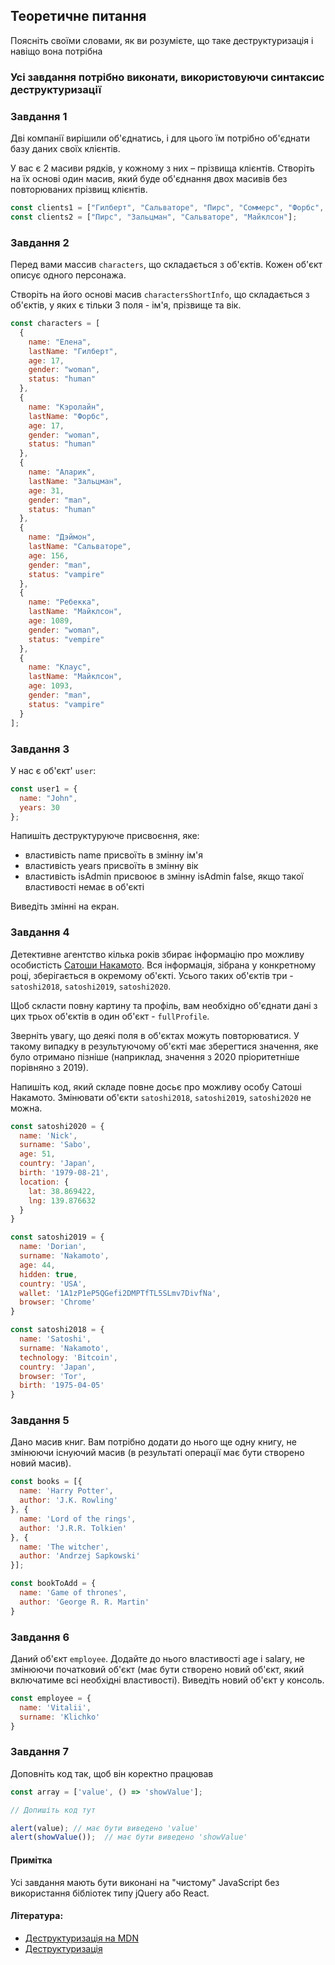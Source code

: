 ## Теоретичне питання
Поясніть своїми словами, як ви розумієте, що таке деструктуризація і навіщо вона потрібна

### Усі завдання потрібно виконати, використовуючи синтаксис деструктуризації

### Завдання 1

Дві компанії вирішили об'єднатись, і для цього їм потрібно об'єднати базу даних своїх клієнтів.

У вас є 2 масиви рядків, у кожному з них – прізвища клієнтів. Створіть на їх основі один масив, який буде об'єднання двох масивів без повторюваних прізвищ клієнтів.

```javascript
const clients1 = ["Гилберт", "Сальваторе", "Пирс", "Соммерс", "Форбс", "Донован", "Беннет"];
const clients2 = ["Пирс", "Зальцман", "Сальваторе", "Майклсон"];
```

### Завдання 2
Перед вами массив `characters`, що складається з об'єктів. Кожен об'єкт описує одного персонажа.

Створіть на його основі масив `charactersShortInfo`, що складається з об'єктів, у яких є тільки 3 поля - ім'я, прізвище та вік.

```javascript
const characters = [
  {
    name: "Елена",
    lastName: "Гилберт",
    age: 17, 
    gender: "woman",
    status: "human"
  },
  {
    name: "Кэролайн",
    lastName: "Форбс",
    age: 17,
    gender: "woman",
    status: "human"
  },
  {
    name: "Аларик",
    lastName: "Зальцман",
    age: 31,
    gender: "man",
    status: "human"
  },
  {
    name: "Дэймон",
    lastName: "Сальваторе",
    age: 156,
    gender: "man",
    status: "vampire"
  },
  {
    name: "Ребекка",
    lastName: "Майклсон",
    age: 1089,
    gender: "woman",
    status: "vempire"
  },
  {
    name: "Клаус",
    lastName: "Майклсон",
    age: 1093,
    gender: "man",
    status: "vampire"
  }
];
```

### Завдання 3

У нас є об'єкт' `user`:

```javascript
const user1 = {
  name: "John",
  years: 30
};
```

Напишіть деструктуруюче присвоєння, яке:
- властивість name присвоїть в змінну ім'я
- властивість years присвоїть в змінну вік
- властивість isAdmin присвоює в змінну isAdmin false, якщо такої властивості немає в об'єкті

Виведіть змінні на екран.

### Завдання 4

Детективне агентство кілька років збирає інформацію про можливу особистість [Сатоши Накамото](https://ru.wikipedia.org/wiki/%D0%A1%D0%B0%D1%82%D0%BE%D1%81%D0%B8_%D0%9D%D0%B0%D0%BA%D0%B0%D0%BC%D0%BE%D1%82%D0%BE). Вся інформація, зібрана у конкретному році, зберігається в окремому об'єкті. Усього таких об'єктів три - `satoshi2018`, `satoshi2019`, `satoshi2020`.

Щоб скласти повну картину та профіль, вам необхідно об'єднати дані з цих трьох об'єктів в один об'єкт - `fullProfile`.

Зверніть увагу, що деякі поля в об'єктах можуть повторюватися. У такому випадку в результуючому об'єкті має зберегтися значення, яке було отримано пізніше (наприклад, значення з 2020 пріоритетніше порівняно з 2019).

Напишіть код, який складе повне досьє про можливу особу Сатоші Накамото. Змінювати об'єкти `satoshi2018`, `satoshi2019`, `satoshi2020` не можна.

```javascript
const satoshi2020 = {
  name: 'Nick',
  surname: 'Sabo',
  age: 51,
  country: 'Japan',
  birth: '1979-08-21',
  location: {
    lat: 38.869422, 
    lng: 139.876632
  }
}

const satoshi2019 = {
  name: 'Dorian',
  surname: 'Nakamoto',
  age: 44,
  hidden: true,
  country: 'USA',
  wallet: '1A1zP1eP5QGefi2DMPTfTL5SLmv7DivfNa',
  browser: 'Chrome'
}

const satoshi2018 = {
  name: 'Satoshi',
  surname: 'Nakamoto', 
  technology: 'Bitcoin',
  country: 'Japan',
  browser: 'Tor',
  birth: '1975-04-05'
}
```

### Завдання 5

Дано масив книг. Вам потрібно додати до нього ще одну книгу, не змінюючи існуючий масив (в результаті операції має бути створено новий масив).

```javascript
const books = [{
  name: 'Harry Potter',
  author: 'J.K. Rowling'
}, {
  name: 'Lord of the rings',
  author: 'J.R.R. Tolkien'
}, {
  name: 'The witcher',
  author: 'Andrzej Sapkowski'
}];

const bookToAdd = {
  name: 'Game of thrones',
  author: 'George R. R. Martin'
}
```

### Завдання 6

Даний об'єкт `employee`. Додайте до нього властивості age і salary, не змінюючи початковий об'єкт (має бути створено новий об'єкт, який включатиме всі необхідні властивості). Виведіть новий об'єкт у консоль.

```javascript
const employee = {
  name: 'Vitalii',
  surname: 'Klichko'
}
```

### Завдання 7
Доповніть код так, щоб він коректно працював

```javascript
const array = ['value', () => 'showValue'];

// Допишіть код тут

alert(value); // має бути виведено 'value'
alert(showValue());  // має бути виведено 'showValue'
```

#### Примітка
Усі завдання мають бути виконані на "чистому" JavaScript без використання бібліотек типу jQuery або React.

#### Література:
- [Деструктуризація на MDN](https://developer.mozilla.org/ru/docs/Web/JavaScript/Reference/Operators/Destructuring_assignment)
- [Деструктуризація](https://learn.javascript.ru/destructuring)
